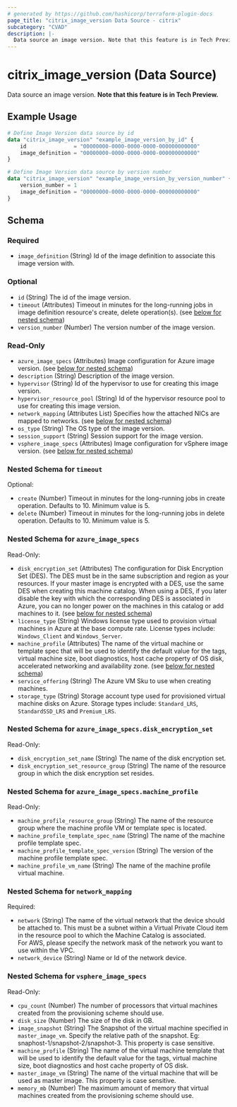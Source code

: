 ```yaml
---
# generated by https://github.com/hashicorp/terraform-plugin-docs
page_title: "citrix_image_version Data Source - citrix"
subcategory: "CVAD"
description: |-
  Data source an image version. Note that this feature is in Tech Preview.
---
```


# citrix_image_version (Data Source)

Data source an image version. **Note that this feature is in Tech Preview.**

## Example Usage

```terraform
# Define Image Version data source by id
data "citrix_image_version" "example_image_version_by_id" {
    id               = "00000000-0000-0000-0000-000000000000"
    image_definition = "00000000-0000-0000-0000-000000000000"
}

# Define Image Version data source by version number
data "citrix_image_version" "example_image_version_by_version_number" {
    version_number = 1
    image_definition = "00000000-0000-0000-0000-000000000000"
}
```

<!-- schema generated by tfplugindocs -->
## Schema

### Required

- `image_definition` (String) Id of the image definition to associate this image version with.

### Optional

- `id` (String) The id of the image version.
- `timeout` (Attributes) Timeout in minutes for the long-running jobs in image definition resource's create, delete operation(s). (see [below for nested schema](#nestedatt--timeout))
- `version_number` (Number) The version number of the image version.

### Read-Only

- `azure_image_specs` (Attributes) Image configuration for Azure image version. (see [below for nested schema](#nestedatt--azure_image_specs))
- `description` (String) Description of the image version.
- `hypervisor` (String) Id of the hypervisor to use for creating this image version.
- `hypervisor_resource_pool` (String) Id of the hypervisor resource pool to use for creating this image version.
- `network_mapping` (Attributes List) Specifies how the attached NICs are mapped to networks. (see [below for nested schema](#nestedatt--network_mapping))
- `os_type` (String) The OS type of the image version.
- `session_support` (String) Session support for the image version.
- `vsphere_image_specs` (Attributes) Image configuration for vSphere image version. (see [below for nested schema](#nestedatt--vsphere_image_specs))

<a id="nestedatt--timeout"></a>
### Nested Schema for `timeout`

Optional:

- `create` (Number) Timeout in minutes for the long-running jobs in create operation. Defaults to 10. Minimum value is 5.
- `delete` (Number) Timeout in minutes for the long-running jobs in delete operation. Defaults to 10. Minimum value is 5.


<a id="nestedatt--azure_image_specs"></a>
### Nested Schema for `azure_image_specs`

Read-Only:

- `disk_encryption_set` (Attributes) The configuration for Disk Encryption Set (DES). The DES must be in the same subscription and region as your resources. If your master image is encrypted with a DES, use the same DES when creating this machine catalog. When using a DES, if you later disable the key with which the corresponding DES is associated in Azure, you can no longer power on the machines in this catalog or add machines to it. (see [below for nested schema](#nestedatt--azure_image_specs--disk_encryption_set))
- `license_type` (String) Windows license type used to provision virtual machines in Azure at the base compute rate. License types include: `Windows_Client` and `Windows_Server`.
- `machine_profile` (Attributes) The name of the virtual machine or template spec that will be used to identify the default value for the tags, virtual machine size, boot diagnostics, host cache property of OS disk, accelerated networking and availability zone. (see [below for nested schema](#nestedatt--azure_image_specs--machine_profile))
- `service_offering` (String) The Azure VM Sku to use when creating machines.
- `storage_type` (String) Storage account type used for provisioned virtual machine disks on Azure. Storage types include: `Standard_LRS`, `StandardSSD_LRS` and `Premium_LRS`.

<a id="nestedatt--azure_image_specs--disk_encryption_set"></a>
### Nested Schema for `azure_image_specs.disk_encryption_set`

Read-Only:

- `disk_encryption_set_name` (String) The name of the disk encryption set.
- `disk_encryption_set_resource_group` (String) The name of the resource group in which the disk encryption set resides.


<a id="nestedatt--azure_image_specs--machine_profile"></a>
### Nested Schema for `azure_image_specs.machine_profile`

Read-Only:

- `machine_profile_resource_group` (String) The name of the resource group where the machine profile VM or template spec is located.
- `machine_profile_template_spec_name` (String) The name of the machine profile template spec.
- `machine_profile_template_spec_version` (String) The version of the machine profile template spec.
- `machine_profile_vm_name` (String) The name of the machine profile virtual machine.



<a id="nestedatt--network_mapping"></a>
### Nested Schema for `network_mapping`

Required:

- `network` (String) The name of the virtual network that the device should be attached to. This must be a subnet within a Virtual Private Cloud item in the resource pool to which the Machine Catalog is associated.<br />For AWS, please specify the network mask of the network you want to use within the VPC.
- `network_device` (String) Name or Id of the network device.


<a id="nestedatt--vsphere_image_specs"></a>
### Nested Schema for `vsphere_image_specs`

Read-Only:

- `cpu_count` (Number) The number of processors that virtual machines created from the provisioning scheme should use.
- `disk_size` (Number) The size of the disk in GB.
- `image_snapshot` (String) The Snapshot of the virtual machine specified in `master_image_vm`. Specify the relative path of the snapshot. Eg: snaphost-1/snapshot-2/snapshot-3. This property is case sensitive.
- `machine_profile` (String) The name of the virtual machine template that will be used to identify the default value for the tags, virtual machine size, boot diagnostics and host cache property of OS disk.
- `master_image_vm` (String) The name of the virtual machine that will be used as master image. This property is case sensitive.
- `memory_mb` (Number) The maximum amount of memory that virtual machines created from the provisioning scheme should use.